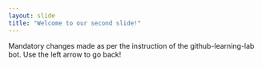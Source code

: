```yaml
---
layout: slide
title: "Welcome to our second slide!"
---
```

Mandatory changes made as per the instruction of the github-learning-lab bot.
Use the left arrow to go back!
